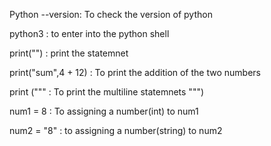 Python --version: To check the version of python

python3 : to enter into the python shell

print("") : print the statemnet

print("sum",4 + 12) : To print the addition of the two numbers

print (""" : To print the multiline statemnets
      """)
      
num1 = 8 : To assigning a number(int) to num1

num2 = "8" : to assigning a number(string) to num2
